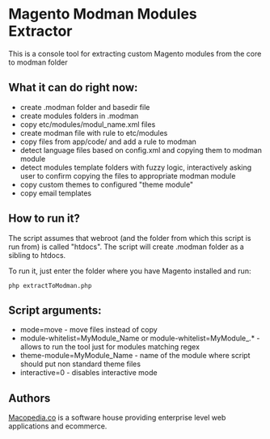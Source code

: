 # Magento Modman Modules Extractor

This is a console tool for extracting custom Magento modules from the core to modman folder

## What it can do right now:
 
 - create .modman folder and basedir file
 - create modules folders in .modman
 - copy etc/modules/modul_name.xml files
 - create modman file with rule to etc/modules
 - copy files from app/code/ and add a rule to modman
 - detect language files based on config.xml and copying them to modman module
 - detect modules template folders with fuzzy logic, interactively asking user to confirm copying the files to appropriate modman module
 - copy custom themes to configured "theme module"
 - copy email templates

## How to run it?

The script assumes that webroot (and the folder from which this script is run from) is called "htdocs". The script will create .modman folder as a sibling to htdocs. 

To run it, just enter the folder where you have Magento installed and run:
```
php extractToModman.php
```

## Script arguments:

 - mode=move - move files instead of copy
 - module-whitelist=MyModule_Name or module-whitelist=MyModule_.* - allows to run the tool just for modules matching regex
 - theme-module=MyModule_Name - name of the module where script should put non standard theme files
 - interactive=0 - disables interactive mode
 

## Authors

[Macopedia.co](http://macopedia.co/en) is a software house providing enterprise level web applications and ecommerce.

